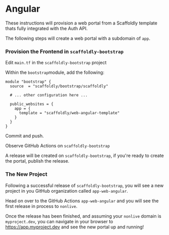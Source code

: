 # Angular

These instructions will provision a web portal from a Scaffoldly template thats fully integrated with the Auth API.

The following steps will create a web portal with a subdomain of `app`.

### Provision the Frontend in `scaffoldly-bootstrap`

Edit `main.tf` in the `scaffoldly-bootstrap` project

Within the `bootstrap`module, add the following:

```text
module "bootstrap" {
  source  = "scaffoldly/bootstrap/scaffoldly"
  
  # ... other configuration here ...
  
  public_websites = {
    app = {
      template = "scaffoldly/web-angular-template"
    }
  }
}
```

Commit and push.

Observe GitHub Actions on `scaffoldly-bootstrap`

A release will be created on `scaffoldly-bootstrap`, if you're ready to create the portal, publish the release.

### The New Project

Following a successful release of `scaffoldly-bootstrap`, you will see a new project in you GitHub organization called `app-web-angular`.

Head on over to the GitHub Actions `app-web-angular` and you will see the first release in process to `nonlive`.

Once the release has been finished, and assuming your `nonlive` domain is `myproject.dev`, you can navigate in your browser to https://app.myproject.dev and see the new portal up and running!


